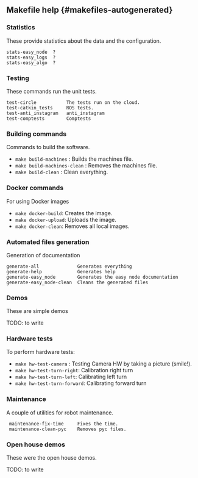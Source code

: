 ## Makefile help {#makefiles-autogenerated}


### Statistics

These provide statistics about the data and the configuration.

    stats-easy_node  ?
    stats-easy_logs  ?
    stats-easy_algo  ?


### Testing

These commands run the unit tests.

    test-circle           The tests run on the cloud.
    test-catkin_tests     ROS tests.
    test-anti_instagram   anti_instagram
    test-comptests        Comptests


### Building commands

Commands to build the software.

- `make build-machines`       :  Builds the machines file.
- `make build-machines-clean` :  Removes the machines file.
- `make build-clean`          :  Clean everything.


### Docker commands

For using Docker images

- `make docker-build`:    Creates the image.
- `make docker-upload`:   Uploads the image.
- `make docker-clean`:    Removes all local images.


### Automated files generation

Generation of documentation

    generate-all              Generates everything
    generate-help             Generates help
    generate-easy_node        Generates the easy node documentation
    generate-easy_node-clean  Cleans the generated files


### Demos

These are simple demos

TODO: to write


### Hardware tests

To perform hardware tests:

- `make hw-test-camera`     :       Testing Camera HW by taking a picture (smile!).
- `make hw-test-turn-right`:        Calibration right turn
- `make hw-test-turn-left`:         Calibrating left turn
- `make hw-test-turn-forward`:      Calibrating forward turn


### Maintenance

A couple of utilities for robot maintenance.

     maintenance-fix-time     Fixes the time.
     maintenance-clean-pyc    Removes pyc files.


### Open house demos

These were the open house demos.

TODO: to write
